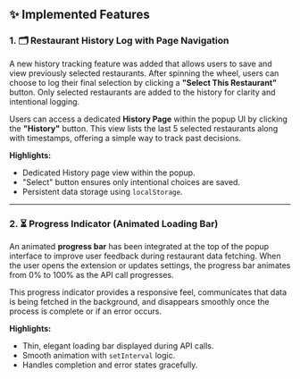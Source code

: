 ## ✨ Implemented Features

### 1. 🗂️ Restaurant History Log with Page Navigation

A new history tracking feature was added that allows users to save and view previously selected restaurants. After spinning the wheel, users can choose to log their final selection by clicking a **"Select This Restaurant"** button. Only selected restaurants are added to the history for clarity and intentional logging.

Users can access a dedicated **History Page** within the popup UI by clicking the **"History"** button. This view lists the last 5 selected restaurants along with timestamps, offering a simple way to track past decisions.

**Highlights:**
- Dedicated History page view within the popup.
- "Select" button ensures only intentional choices are saved.
- Persistent data storage using `localStorage`.

---

### 2. ⏳ Progress Indicator (Animated Loading Bar)

An animated **progress bar** has been integrated at the top of the popup interface to improve user feedback during restaurant data fetching. When the user opens the extension or updates settings, the progress bar animates from 0% to 100% as the API call progresses.

This progress indicator provides a responsive feel, communicates that data is being fetched in the background, and disappears smoothly once the process is complete or if an error occurs.

**Highlights:**
- Thin, elegant loading bar displayed during API calls.
- Smooth animation with `setInterval` logic.
- Handles completion and error states gracefully.